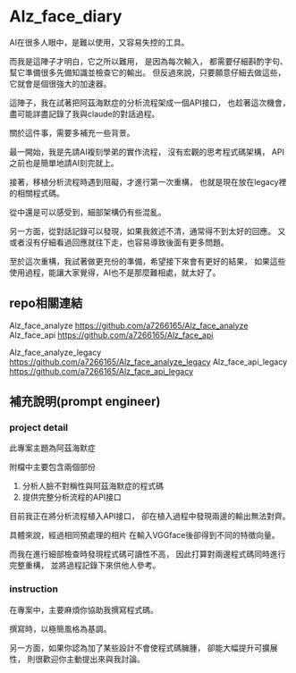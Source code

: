 # Alz_face_diary
AI在很多人眼中，是難以使用，又容易失控的工具。

而我是這陣子才明白，它之所以難用，
是因為每次輸入，
都需要仔細斟酌字句、幫它準備很多先備知識並檢查它的輸出。
但反過來說，只要願意仔細去做這些，它就會是個很強大的加速器。

這陣子，我在試著把阿茲海默症的分析流程架成一個API接口，
也趁著這次機會，盡可能詳盡記錄了我與claude的對話過程。

關於這件事，需要多補充一些背景。

最一開始，我是先請AI複刻學弟的實作流程，
沒有宏觀的思考程式碼架構，
API之前也是簡單地請AI刻完就上。

接著，移植分析流程時遇到阻礙，才進行第一次重構，
也就是現在放在legacy裡的相關程式碼。

從中還是可以感受到，細部架構仍有些混亂。

另一方面，從對話記錄可以發現，如果我敘述不清，通常得不到太好的回應。
又或者沒有仔細看過回應就往下走，也容易導致後面有更多問題。

至於這次重構，我試著做更充份的準備，希望接下來會有更好的結果，
如果這些使用過程，能讓大家覺得，AI也不是那麼難相處，就太好了。



## repo相關連結

Alz_face_analyze
https://github.com/a7266165/Alz_face_analyze
Alz_face_api
https://github.com/a7266165/Alz_face_api

Alz_face_analyze_legacy
https://github.com/a7266165/Alz_face_analyze_legacy
Alz_face_api_legacy
https://github.com/a7266165/Alz_face_api_legacy

## 補充說明(prompt engineer)

### project detail

此專案主題為阿茲海默症

附檔中主要包含兩個部份
1. 分析人臉不對稱性與阿茲海默症的程式碼
2. 提供完整分析流程的API接口

目前我正在將分析流程植入API接口，
卻在植入過程中發現兩邊的輸出無法對齊。

具體來說，經過相同預處理的相片
在輸入VGGface後卻得到不同的特徵向量。

而我在進行細部檢查時發現程式碼可讀性不高，
因此打算對兩邊程式碼同時進行完整重構，
並將過程記錄下來供他人參考。

### instruction

在專案中，主要麻煩你協助我撰寫程式碼。

撰寫時，以極簡風格為基調。

另一方面，如果你認為加了某些設計不會使程式碼臃腫，
卻能大幅提升可擴展性，
則很歡迎你主動提出來與我討論。